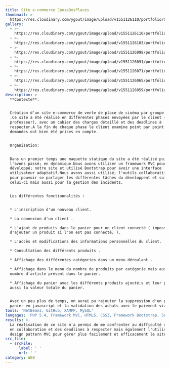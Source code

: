 ```yaml
---
title: Site e-commerce JposeDesPlaces
thumbnail: >-
  https://res.cloudinary.com/ygout/image/upload/v1551126110/portfolio/Site%20e-commerce%20JposeDesPlaces/accueil.png
gallery:
  - >-
    https://res.cloudinary.com/ygout/image/upload/v1551126110/portfolio/Site%20e-commerce%20JposeDesPlaces/accueil.png
  - >-
    https://res.cloudinary.com/ygout/image/upload/v1551126103/portfolio/Site%20e-commerce%20JposeDesPlaces/categorie.png
  - >-
    https://res.cloudinary.com/ygout/image/upload/v1551126098/portfolio/Site%20e-commerce%20JposeDesPlaces/client.png
  - >-
    https://res.cloudinary.com/ygout/image/upload/v1551126091/portfolio/Site%20e-commerce%20JposeDesPlaces/connexion.png
  - >-
    https://res.cloudinary.com/ygout/image/upload/v1551126071/portfolio/Site%20e-commerce%20JposeDesPlaces/inscription.png
  - >-
    https://res.cloudinary.com/ygout/image/upload/v1551126065/portfolio/Site%20e-commerce%20JposeDesPlaces/panier.png
  - >-
    https://res.cloudinary.com/ygout/image/upload/v1551126059/portfolio/Site%20e-commerce%20JposeDesPlaces/place.png
description: >-
  **Contexte**:


  Création d'un site e-commerce de vente de place de cinéma par groupe de deux
  .Ce site a été réalisé en différentes phases envoyées par le client (ici le
  professeur), avec un cahier des charges détaillé et des deadlines à
  respecter.A la fin de chaque phase le client examine point par point si les
  demandes ont bien été prises en compte.


  Organisation:


  Dans un premier temps une maquette statique du site a été réalisé puis nous
  l'avons passé; en dynamique.Nous avons utiliser un framework MVC pour
  développé; notre site et utilisé Bootstrap pour avoir une interface
  utilisateur adaptatif.Nous avons aussi utilisé; l'outils collaboratif GitHub
  pour pouvoir se partager les différentes tâches du développent et suivre
  celui-ci mais aussi pour la gestion des incidents.


  Les différentes fonctionnalités :


  * L'inscription d'un nouveau client.

  * La connexion d'un client .

  * L'ajout de produits dans le panier pour un client connecté ( impossible
  d'ajouter un produit si l'on est pas connecté; ).

  * L'accès et modifications des informations personnelles du client.

  * Consultation des différents produits .

  * Affichage des différentes catégories dans un menu déroulant .

  * Affichage dans le menu du nombre de produits par catégorie mais aussi du
  nombre d'article présent dans le panier.

  * Affichage du panier avec les différents produits ajouté;s et leur prix mais
  aussi la valeur totale du panier.


  Avec un peu plus de temps, on aurai pu rajouter la suppression d'un produit du
  panier en javascript et la validation des achats avec le paiement via payal.
tools: 'NetBeans, GitHub, XAMPP, MySQL'
langages: 'PHP 5.4, Framework MVC, HTML5, CSS3, Framework Bootstrap, SQL'
results: >-
  La réalisation de ce site m'a permis de me confronter au difficulté du travail
  en collaboration et des deadlines à respecter mais également l'utilisation du
  design pattern MVC pour gérer plus facilement et efficacement le site
src_file:
  - srcFile:
      label: ' '
      url: ' '
category: WEB
---
```


